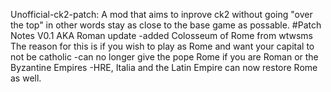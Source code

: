 Unofficial-ck2-patch:
A mod that aims to inprove ck2 without going "over the top" in other words stay as close to the base game as possable.
#Patch Notes
V0.1 AKA Roman update
 -added Colosseum of Rome from wtwsms
    The reason for this is if you wish to play as Rome and want your capital to not be catholic 
 -can no longer give the pope Rome if you are Roman or the Byzantine Empires
 -HRE, Italia and the Latin Empire can now restore Rome as well.
